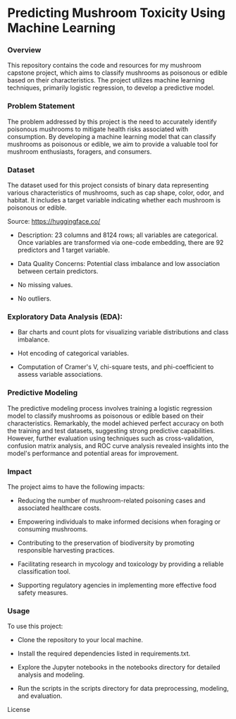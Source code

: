 # Predicting Mushroom Toxicity Using Machine Learning 

### Overview

This repository contains the code and resources for my mushroom capstone project, which aims to classify mushrooms as poisonous or edible based on their characteristics. The project utilizes machine learning techniques, primarily logistic regression, to develop a predictive model.

### Problem Statement

The problem addressed by this project is the need to accurately identify poisonous mushrooms to mitigate health risks associated with consumption. By developing a machine learning model that can classify mushrooms as poisonous or edible, we aim to provide a valuable tool for mushroom enthusiasts, foragers, and consumers.

### Dataset

The dataset used for this project consists of binary data representing various characteristics of mushrooms, such as cap shape, color, odor, and habitat. It includes a target variable indicating whether each mushroom is poisonous or edible.

Source: https://huggingface.co/
* Description: 23 columns and 8124 rows; all variables are categorical. Once variables are transformed via one-code embedding, there are 92 predictors and 1 target variable.

* Data Quality Concerns: Potential class imbalance and low association between certain predictors.

* No missing values.

* No outliers.

### Exploratory Data Analysis (EDA):

* Bar charts and count plots for visualizing variable distributions and class imbalance.

* Hot encoding of categorical variables.

* Computation of Cramer's V, chi-square tests, and phi-coefficient to assess variable associations.

### Predictive Modeling
The predictive modeling process involves training a logistic regression model to classify mushrooms as poisonous or edible based on their characteristics. Remarkably, the model achieved perfect accuracy on both the training and test datasets, suggesting strong predictive capabilities. However, further evaluation using techniques such as cross-validation, confusion matrix analysis, and ROC curve analysis revealed insights into the model's performance and potential areas for improvement.

### Impact
The project aims to have the following impacts:

* Reducing the number of mushroom-related poisoning cases and associated healthcare costs.

* Empowering individuals to make informed decisions when foraging or consuming mushrooms.

* Contributing to the preservation of biodiversity by promoting responsible harvesting practices.
  
* Facilitating research in mycology and toxicology by providing a reliable classification tool.
  
* Supporting regulatory agencies in implementing more effective food safety measures.

### Usage
To use this project:

* Clone the repository to your local machine.

* Install the required dependencies listed in requirements.txt.

* Explore the Jupyter notebooks in the notebooks directory for detailed analysis and modeling.

* Run the scripts in the scripts directory for data preprocessing, modeling, and evaluation.

License
